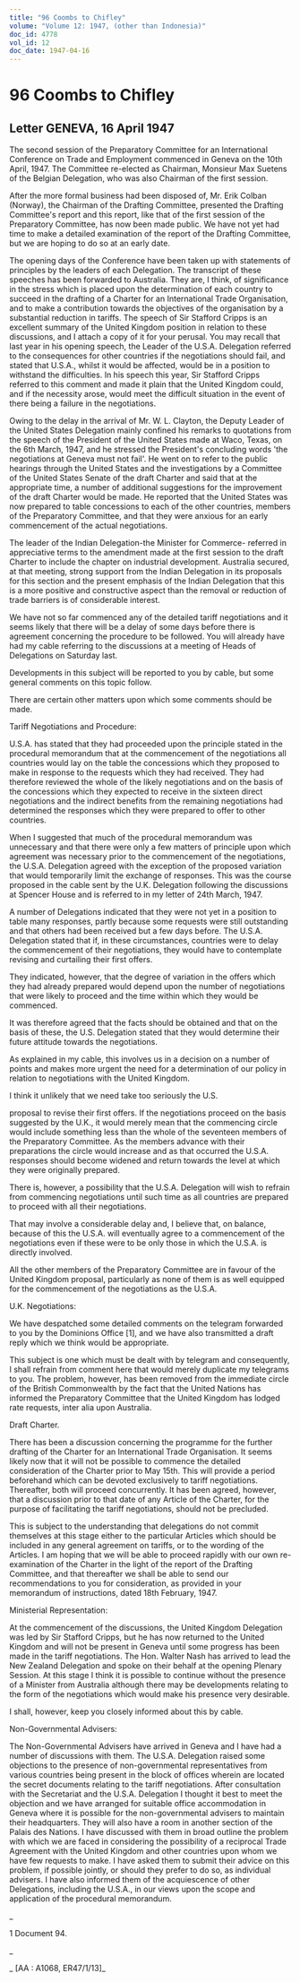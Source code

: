 ```yaml
---
title: "96 Coombs to Chifley"
volume: "Volume 12: 1947, (other than Indonesia)"
doc_id: 4778
vol_id: 12
doc_date: 1947-04-16
---
```


# 96 Coombs to Chifley

## Letter GENEVA, 16 April 1947

The second session of the Preparatory Committee for an International Conference on Trade and Employment commenced in Geneva on the 10th April, 1947. The Committee re-elected as Chairman, Monsieur Max Suetens of the Belgian Delegation, who was also Chairman of the first session.

After the more formal business had been disposed of, Mr. Erik Colban (Norway), the Chairman of the Drafting Committee, presented the Drafting Committee's report and this report, like that of the first session of the Preparatory Committee, has now been made public. We have not yet had time to make a detailed examination of the report of the Drafting Committee, but we are hoping to do so at an early date.

The opening days of the Conference have been taken up with statements of principles by the leaders of each Delegation. The transcript of these speeches has been forwarded to Australia. They are, I think, of significance in the stress which is placed upon the determination of each country to succeed in the drafting of a Charter for an International Trade Organisation, and to make a contribution towards the objectives of the organisation by a substantial reduction in tariffs. The speech of Sir Stafford Cripps is an excellent summary of the United Kingdom position in relation to these discussions, and I attach a copy of it for your perusal. You may recall that last year in his opening speech, the Leader of the U.S.A. Delegation referred to the consequences for other countries if the negotiations should fail, and stated that U.S.A., whilst it would be affected, would be in a position to withstand the difficulties. In his speech this year, Sir Stafford Cripps referred to this comment and made it plain that the United Kingdom could, and if the necessity arose, would meet the difficult situation in the event of there being a failure in the negotiations.

Owing to the delay in the arrival of Mr. W. L. Clayton, the Deputy Leader of the United States Delegation mainly confined his remarks to quotations from the speech of the President of the United States made at Waco, Texas, on the 6th March, 1947, and he stressed the President's concluding words 'the negotiations at Geneva must not fail'. He went on to refer to the public hearings through the United States and the investigations by a Committee of the United States Senate of the draft Charter and said that at the appropriate time, a number of additional suggestions for the improvement of the draft Charter would be made. He reported that the United States was now prepared to table concessions to each of the other countries, members of the Preparatory Committee, and that they were anxious for an early commencement of the actual negotiations.

The leader of the Indian Delegation-the Minister for Commerce- referred in appreciative terms to the amendment made at the first session to the draft Charter to include the chapter on industrial development. Australia secured, at that meeting, strong support from the Indian Delegation in its proposals for this section and the present emphasis of the Indian Delegation that this is a more positive and constructive aspect than the removal or reduction of trade barriers is of considerable interest.

We have not so far commenced any of the detailed tariff negotiations and it seems likely that there will be a delay of some days before there is agreement concerning the procedure to be followed. You will already have had my cable referring to the discussions at a meeting of Heads of Delegations on Saturday last.

Developments in this subject will be reported to you by cable, but some general comments on this topic follow.

There are certain other matters upon which some comments should be made.

Tariff Negotiations and Procedure:

U.S.A. has stated that they had proceeded upon the principle stated in the procedural memorandum that at the commencement of the negotiations all countries would lay on the table the concessions which they proposed to make in response to the requests which they had received. They had therefore reviewed the whole of the likely negotiations and on the basis of the concessions which they expected to receive in the sixteen direct negotiations and the indirect benefits from the remaining negotiations had determined the responses which they were prepared to offer to other countries.

When I suggested that much of the procedural memorandum was unnecessary and that there were only a few matters of principle upon which agreement was necessary prior to the commencement of the negotiations, the U.S.A. Delegation agreed with the exception of the proposed variation that would temporarily limit the exchange of responses. This was the course proposed in the cable sent by the U.K. Delegation following the discussions at Spencer House and is referred to in my letter of 24th March, 1947.

A number of Delegations indicated that they were not yet in a position to table many responses, partly because some requests were still outstanding and that others had been received but a few days before. The U.S.A. Delegation stated that if, in these circumstances, countries were to delay the commencement of their negotiations, they would have to contemplate revising and curtailing their first offers.

They indicated, however, that the degree of variation in the offers which they had already prepared would depend upon the number of negotiations that were likely to proceed and the time within which they would be commenced.

It was therefore agreed that the facts should be obtained and that on the basis of these, the U.S. Delegation stated that they would determine their future attitude towards the negotiations.

As explained in my cable, this involves us in a decision on a number of points and makes more urgent the need for a determination of our policy in relation to negotiations with the United Kingdom.

I think it unlikely that we need take too seriously the U.S.

proposal to revise their first offers. If the negotiations proceed on the basis suggested by the U.K., it would merely mean that the commencing circle would include something less than the whole of the seventeen members of the Preparatory Committee. As the members advance with their preparations the circle would increase and as that occurred the U.S.A. responses should become widened and return towards the level at which they were originally prepared.

There is, however, a possibility that the U.S.A. Delegation will wish to refrain from commencing negotiations until such time as all countries are prepared to proceed with all their negotiations.

That may involve a considerable delay and, I believe that, on balance, because of this the U.S.A. will eventually agree to a commencement of the negotiations even if these were to be only those in which the U.S.A. is directly involved.

All the other members of the Preparatory Committee are in favour of the United Kingdom proposal, particularly as none of them is as well equipped for the commencement of the negotiations as the U.S.A.

U.K. Negotiations:

We have despatched some detailed comments on the telegram forwarded to you by the Dominions Office [1], and we have also transmitted a draft reply which we think would be appropriate.

This subject is one which must be dealt with by telegram and consequently, I shall refrain from comment here that would merely duplicate my telegrams to you. The problem, however, has been removed from the immediate circle of the British Commonwealth by the fact that the United Nations has informed the Preparatory Committee that the United Kingdom has lodged rate requests, inter alia upon Australia.

Draft Charter.

There has been a discussion concerning the programme for the further drafting of the Charter for an International Trade Organisation. It seems likely now that it will not be possible to commence the detailed consideration of the Charter prior to May 15th. This will provide a period beforehand which can be devoted exclusively to tariff negotiations. Thereafter, both will proceed concurrently. It has been agreed, however, that a discussion prior to that date of any Article of the Charter, for the purpose of facilitating the tariff negotiations, should not be precluded.

This is subject to the understanding that delegations do not commit themselves at this stage either to the particular Articles which should be included in any general agreement on tariffs, or to the wording of the Articles. I am hoping that we will be able to proceed rapidly with our own re-examination of the Charter in the light of the report of the Drafting Committee, and that thereafter we shall be able to send our recommendations to you for consideration, as provided in your memorandum of instructions, dated 18th February, 1947.

Ministerial Representation:

At the commencement of the discussions, the United Kingdom Delegation was led by Sir Stafford Cripps, but he has now returned to the United Kingdom and will not be present in Geneva until some progress has been made in the tariff negotiations. The Hon. Walter Nash has arrived to lead the New Zealand Delegation and spoke on their behalf at the opening Plenary Session. At this stage I think it is possible to continue without the presence of a Minister from Australia although there may be developments relating to the form of the negotiations which would make his presence very desirable.

I shall, however, keep you closely informed about this by cable.

Non-Governmental Advisers:

The Non-Governmental Advisers have arrived in Geneva and I have had a number of discussions with them. The U.S.A. Delegation raised some objections to the presence of non-governmental representatives from various countries being present in the block of offices wherein are located the secret documents relating to the tariff negotiations. After consultation with the Secretariat and the U.S.A. Delegation I thought it best to meet the objection and we have arranged for suitable office accommodation in Geneva where it is possible for the non-governmental advisers to maintain their headquarters. They will also have a room in another section of the Palais des Nations. I have discussed with them in broad outline the problem with which we are faced in considering the possibility of a reciprocal Trade Agreement with the United Kingdom and other countries upon whom we have few requests to make. I have asked them to submit their advice on this problem, if possible jointly, or should they prefer to do so, as individual advisers. I have also informed them of the acquiescence of other Delegations, including the U.S.A., in our views upon the scope and application of the procedural memorandum.

_

1 Document 94.

_

_ [AA : A1068, ER47/1/13]_
